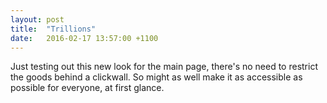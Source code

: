```yaml
---
layout: post
title:  "Trillions"
date:   2016-02-17 13:57:00 +1100
---
```

Just testing out this new look for the main page, there's no need to restrict the goods behind a clickwall. So might as well make it as accessible as possible for everyone, at first glance. 
